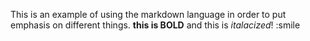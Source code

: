 This is an example of using the markdown language in order to put emphasis on different things. **this is BOLD** and this is _italacized_! :smile
